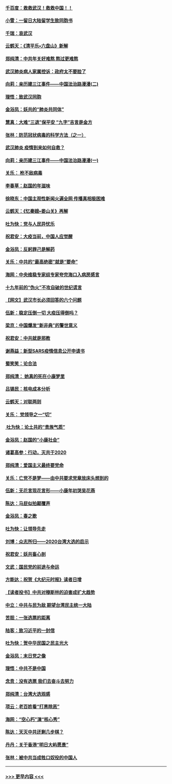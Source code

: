 #### [千百度：救救武汉！救救中国！！](../pages/nsc993/n11836145.md?t=02011244) 
#### [小雪：一留日大陆留学生致同胞书](../pages/nsc993/n11834624.md?t=02011244) 
#### [千瑞：哀武汉](../pages/nsc993/n11833647.md?t=02011244) 
#### [云鹤天：《清平乐▪六盘山》新解](../pages/nsc993/n11833611.md?t=02011244) 
#### [郑纯清：中共年关好难熬 熬过更难熬](../pages/nsc993/n11833489.md?t=02011244) 
#### [武汉肺炎病人家属控诉：政府太不要脸了](../pages/nsc993/n11833205.md?t=02011244) 
#### [向莉：亲历建三江事件——中国法治路漫漫(二)](../pages/nsc993/n11829102.md?t=02011244) 
#### [理悟：致武汉同胞](../pages/nsc993/n11831522.md?t=02011244) 
#### [金浴凤：妖共的“肺炎共同体”](../pages/nsc993/n11829448.md?t=02011244) 
#### [慧真：大难“三退”保平安 “九字”吉言是金方](../pages/nsc993/n11829501.md?t=02011244) 
#### [张林：防范冠状病毒的科学方法（之一）](../pages/nsc993/n11828618.md?t=02011244) 
#### [武汉肺炎 疫情到来如何自救？](../pages/nsc993/n11827632.md?t=02011244) 
#### [向莉：亲历建三江事件——中国法治路漫漫(一)](../pages/nsc993/n11827190.md?t=02011244) 
#### [关乐： 枪不敌病毒](../pages/nsc993/n11826746.md?t=02011244) 
#### [李春草：赵国的年滋味](../pages/nsc993/n11826321.md?t=02011244) 
#### [徐晓东：中国主观性新闻火遍全网 传播真相极困难](../pages/nsc993/n11826508.md?t=02011244) 
#### [云鹤天：《忆秦娥▪娄山关》再解](../pages/nsc993/n11824682.md?t=02011244) 
#### [吐为快：党与人民异忧乐](../pages/nsc993/n11824660.md?t=02011244) 
#### [祝君安：大疫当前，中国人应觉醒](../pages/nsc993/n11821946.md?t=02011244) 
#### [金浴凤：反躬罪己是解药](../pages/nsc993/n11820280.md?t=02011244) 
#### [关乐：中共的“最高绝密”就是“要命”](../pages/nsc993/n11816946.md?t=02011244) 
#### [海网：中央维稳专家组专家夸完海口入病房感言](../pages/nsc993/n11815138.md?t=02011244) 
#### [十九年前的“伪火”不攻自破的世纪谎言](../pages/nsc993/n11813238.md?t=02011244) 
#### [【网文】武汉市长必须回答的六个问题](../pages/nsc993/n11813848.md?t=02011244) 
#### [伍新：稳定压倒一切 大疫压得倒吗？](../pages/nsc993/n11812634.md?t=02011244) 
#### [梁京：中国爆发“新非典”的警世意义](../pages/nsc993/n11812554.md?t=02011244) 
#### [祝君安：中共就是邪教](../pages/nsc993/n11812431.md?t=02011244) 
#### [谢燕益：新型SARS疫情信息公开申请书](../pages/nsc993/n11808840.md?t=02011244) 
#### [蜀笑笑：论合法](../pages/nsc993/n11808064.md?t=02011244) 
#### [郑纯清： 她真的死在小康梦里](../pages/nsc993/n11806623.md?t=02011244) 
#### [吕锡民：核电成本分析](../pages/nsc993/n11806284.md?t=02011244) 
#### [云鹤天：对联两则](../pages/nsc993/n11805957.md?t=02011244) 
#### [关乐： 党领导之一“切”](../pages/nsc993/n11804505.md?t=02011244) 
#### [ 吐为快：论土共的“贵族气质”](../pages/nsc993/n11804490.md?t=02011244) 
#### [金浴凤：赵国的“小康社会”](../pages/nsc993/n11804452.md?t=02011244) 
#### [诸葛高参：行动，灭共于2020](../pages/nsc993/n11804120.md?t=02011244) 
#### [郑纯清：爱国主义最终要党命](../pages/nsc993/n11802197.md?t=02011244) 
#### [关乐：亡党不是梦——由中共要求党章放床头想到的](../pages/nsc993/n11802156.md?t=02011244) 
#### [伍新：无花言现花言形——小康年初哭吴花燕](../pages/nsc993/n11800044.md?t=02011244) 
#### [陈达：马屁似拍颠覆声](../pages/nsc993/n11800010.md?t=02011244) 
#### [金浴凤：春之歌](../pages/nsc993/n11797687.md?t=02011244) 
#### [吐为快：让领导先走](../pages/nsc993/n11797512.md?t=02011244) 
#### [刘博：众志所归——2020台湾大选的启示](../pages/nsc993/n11796878.md?t=02011244) 
#### [祝君安：妖共畜心剖](../pages/nsc993/n11794273.md?t=02011244) 
#### [文武：国民党的前途与命运](../pages/nsc993/n11794198.md?t=02011244) 
#### [方能达：祝贺《大纪元时报》读者日增](../pages/nsc993/n11793807.md?t=02011244) 
#### [【读者投书】中共对穆斯林的迫害成扩大趋势](../pages/nsc993/n11791371.md?t=02011244) 
#### [中立：中共与民为敌 期望台湾民主统一大陆](../pages/nsc993/n11790392.md?t=02011244) 
#### [苦胆：一张选票的距离](../pages/nsc993/n11788914.md?t=02011244) 
#### [陆客：致习近平的一封信](../pages/nsc993/n11788867.md?t=02011244) 
#### [吐为快：贺中华民国之民主光大](../pages/nsc993/n11788618.md?t=02011244) 
#### [金浴凤：末日党之像](../pages/nsc993/n11787475.md?t=02011244) 
#### [理悟：中共不是中国](../pages/nsc993/n11787463.md?t=02011244) 
#### [念贲：没有选票  我们去奋斗去努力](../pages/nsc993/n11787398.md?t=02011244) 
#### [郑纯清：台湾大选观感](../pages/nsc993/n11786210.md?t=02011244) 
#### [项云：老百姓看“打黑除恶”](../pages/nsc993/n11785398.md?t=02011244) 
#### [海网：“空心朽”演“核心秀”](../pages/nsc993/n11783874.md?t=02011244) 
#### [陈达：天灭中共还剩几步棋？](../pages/nsc993/n11783719.md?t=02011244) 
#### [丹丹：关于香港“明日大屿愿景”](../pages/nsc993/n11783273.md?t=02011244) 
#### [张林：被中共当成牲口奴役的中国人](../pages/nsc993/n11782397.md?t=02011244) 

----
#### [ >>> 更早内容 <<< ](../indexes/nsc993-earlier.md)
